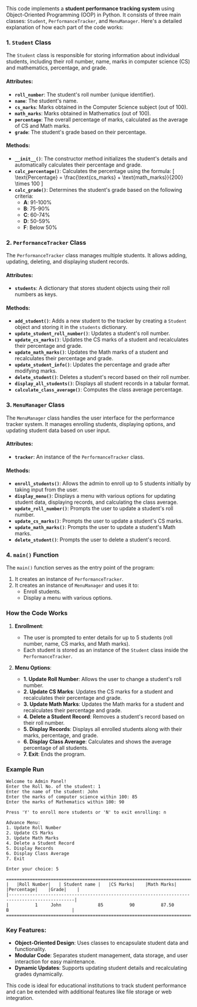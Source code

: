 This code implements a **student performance tracking system** using Object-Oriented Programming (OOP) in Python. It consists of three main classes: `Student`, `PerformanceTracker`, and `MenuManager`. Here's a detailed explanation of how each part of the code works:

### 1. `Student` Class
The `Student` class is responsible for storing information about individual students, including their roll number, name, marks in computer science (CS) and mathematics, percentage, and grade.

#### Attributes:
- **`roll_number`**: The student's roll number (unique identifier).
- **`name`**: The student's name.
- **`cs_marks`**: Marks obtained in the Computer Science subject (out of 100).
- **`math_marks`**: Marks obtained in Mathematics (out of 100).
- **`percentage`**: The overall percentage of marks, calculated as the average of CS and Math marks.
- **`grade`**: The student's grade based on their percentage.

#### Methods:
- **`__init__()`**: The constructor method initializes the student's details and automatically calculates their percentage and grade.
- **`calc_percentage()`**: Calculates the percentage using the formula:
  \[
  \text{Percentage} = \frac{\text{cs\_marks} + \text{math\_marks}}{200} \times 100
  \]
- **`calc_grade()`**: Determines the student's grade based on the following criteria:
  - **A**: 91-100%
  - **B**: 75-90%
  - **C**: 60-74%
  - **D**: 50-59%
  - **F**: Below 50%

### 2. `PerformanceTracker` Class
The `PerformanceTracker` class manages multiple students. It allows adding, updating, deleting, and displaying student records.

#### Attributes:
- **`students`**: A dictionary that stores student objects using their roll numbers as keys.

#### Methods:
- **`add_student()`**: Adds a new student to the tracker by creating a `Student` object and storing it in the `students` dictionary.
- **`update_student_roll_number()`**: Updates a student's roll number.
- **`update_cs_marks()`**: Updates the CS marks of a student and recalculates their percentage and grade.
- **`update_math_marks()`**: Updates the Math marks of a student and recalculates their percentage and grade.
- **`update_student_info()`**: Updates the percentage and grade after modifying marks.
- **`delete_student()`**: Deletes a student's record based on their roll number.
- **`display_all_students()`**: Displays all student records in a tabular format.
- **`calculate_class_average()`**: Computes the class average percentage.

### 3. `MenuManager` Class
The `MenuManager` class handles the user interface for the performance tracker system. It manages enrolling students, displaying options, and updating student data based on user input.

#### Attributes:
- **`tracker`**: An instance of the `PerformanceTracker` class.

#### Methods:
- **`enroll_students()`**: Allows the admin to enroll up to 5 students initially by taking input from the user.
- **`display_menu()`**: Displays a menu with various options for updating student data, displaying records, and calculating the class average.
- **`update_roll_number()`**: Prompts the user to update a student's roll number.
- **`update_cs_marks()`**: Prompts the user to update a student's CS marks.
- **`update_math_marks()`**: Prompts the user to update a student's Math marks.
- **`delete_student()`**: Prompts the user to delete a student's record.

### 4. `main()` Function
The `main()` function serves as the entry point of the program:
1. It creates an instance of `PerformanceTracker`.
2. It creates an instance of `MenuManager` and uses it to:
   - Enroll students.
   - Display a menu with various options.

### How the Code Works
1. **Enrollment**:
   - The user is prompted to enter details for up to 5 students (roll number, name, CS marks, and Math marks).
   - Each student is stored as an instance of the `Student` class inside the `PerformanceTracker`.

2. **Menu Options**:
   - **1. Update Roll Number**: Allows the user to change a student's roll number.
   - **2. Update CS Marks**: Updates the CS marks for a student and recalculates their percentage and grade.
   - **3. Update Math Marks**: Updates the Math marks for a student and recalculates their percentage and grade.
   - **4. Delete a Student Record**: Removes a student's record based on their roll number.
   - **5. Display Records**: Displays all enrolled students along with their marks, percentage, and grade.
   - **6. Display Class Average**: Calculates and shows the average percentage of all students.
   - **7. Exit**: Ends the program.

### Example Run

```
Welcome to Admin Panel!
Enter the Roll No. of the student: 1
Enter the name of the student: John
Enter the marks of computer science within 100: 85
Enter the marks of Mathematics within 100: 90

Press 'Y' to enroll more students or 'N' to exit enrolling: n

Advance Menu:
1. Update Roll Number
2. Update CS Marks
3. Update Math Marks
4. Delete a Student Record
5. Display Records
6. Display Class Average
7. Exit

Enter your choice: 5

=================================================================================================
|   |Roll Number|   | Student name |   |CS Marks|    |Math Marks|    |Percentage|    |Grade|    |
|-----------------------------------------------------------------------------------------------|
|          1     John              85          90          87.50        B                        |
=================================================================================================
```

### Key Features:
- **Object-Oriented Design**: Uses classes to encapsulate student data and functionality.
- **Modular Code**: Separates student management, data storage, and user interaction for easy maintenance.
- **Dynamic Updates**: Supports updating student details and recalculating grades dynamically.

This code is ideal for educational institutions to track student performance and can be extended with additional features like file storage or web integration.
